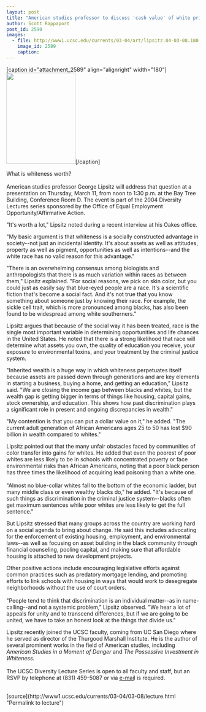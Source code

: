 ```yaml
---
layout: post
title: "American studies professor to discuss 'cash value' of white privilege in diversity lecture series"
author: Scott Rappaport
post_id: 2590
images:
  - file: http://www1.ucsc.edu/currents/03-04/art/lipsitz.04-03-08.180.jpg
    image_id: 2589
    caption: 
---
```


[caption id="attachment_2589" align="alignright" width="180"]<a href="http://localhost/mysite/wp-content/uploads/2004/03/lipsitz.04-03-08.180.jpg"><img class="size-full wp-image-2589" src="http://localhost/mysite/wp-content/uploads/2004/03/lipsitz.04-03-08.180.jpg" alt="" width="180" height="237" /></a>[/caption]
<p>
  What is whiteness worth?<br>
  <br>
  American studies professor George Lipsitz will address that question at a presentation on Thursday, March 11, from noon to 1:30 p.m. at the Bay Tree Building, Conference Room D. The event is part of the 2004 Diversity Lectures series sponsored by the Office of Equal Employment Opportunity/Affirmative Action.
</p>
<p>
  "It's worth a lot," Lipsitz noted during a recent interview at his Oakes office.
</p>
<p>
  "My basic argument is that whiteness is a socially constructed advantage in society--not just an incidental identity. It's about assets as well as attitudes, property as well as pigment, opportunities as well as intentions--and the white race has no valid reason for this advantage."<br>
</p>
<p>
  "There is an overwhelming consensus among biologists and anthropologists that there is as much variation within races as between them," Lipsitz explained. "For social reasons, we pick on skin color, but you could just as easily say that blue-eyed people are a race. It's a scientific fiction that's become a social fact. And it's not true that you know something about someone just by knowing their race. For example, the sickle cell trait, which is more pronounced among blacks, has also been found to be widespread among white southerners."<br>
</p>
<p>
  Lipsitz argues that because of the social way it has been treated, race is the single most important variable in determining opportunities and life chances in the United States. He noted that there is a strong likelihood that race will determine what assets you own, the quality of education you receive, your exposure to environmental toxins, and your treatment by the criminal justice system.<br>
</p>
<p>
  "Inherited wealth is a huge way in which whiteness perpetuates itself because assets are passed down through generations and are key elements in starting a business, buying a home, and getting an education," Lipsitz said. "We are closing the income gap between blacks and whites, but the wealth gap is getting bigger in terms of things like housing, capital gains, stock ownership, and education. This shows how past discrimination plays a significant role in present and ongoing discrepancies in wealth."<br>
</p>
<p>
  "My contention is that you can put a dollar value on it," he added. "The current adult generation of African Americans ages 25 to 50 has lost $90 billion in wealth compared to whites."<br>
</p>
<p>
  Lipsitz pointed out that the many unfair obstacles faced by communities of color transfer into gains for whites. He added that even the poorest of poor whites are less likely to be in schools with concentrated poverty or face environmental risks than African Americans, noting that a poor black person has three times the likelihood of acquiring lead poisoning than a white one.<br>
  <br>
  "Almost no blue-collar whites fall to the bottom of the economic ladder, but many middle class or even wealthy blacks do," he added. "It's because of such things as discrimination in the criminal justice system--blacks often get maximum sentences while poor whites are less likely to get the full sentence."<br>
</p>
<p>
  But Lipsitz stressed that many groups across the country are working hard on a social agenda to bring about change. He said this includes advocating for the enforcement of existing housing, employment, and environmental laws--as well as focusing on asset building in the black community through financial counseling, pooling capital, and making sure that affordable housing is attached to new development projects.<br>
</p>
<p>
  Other positive actions include encouraging legislative efforts against common practices such as predatory mortgage lending, and promoting efforts to link schools with housing in ways that would work to desegregate neighborhoods without the use of court orders.<br>
  <br>
  "People tend to think that discrimination is an individual matter--as in name-calling--and not a systemic problem," Lipsitz observed. "We hear a lot of appeals for unity and to transcend differences, but if we are going to be united, we have to take an honest look at the things that divide us."<br>
</p>
<p>
  Lipsitz recently joined the UCSC faculty, coming from UC San Diego where he served as director of the Thurgood Marshall Institute. He is the author of several prominent works in the field of American studies, including <i>American Studies in a Moment of Danger</i> and <i>The Possessive Investment in Whiteness.</i><br>
  <br>
  The UCSC Diversity Lecture Series is open to all faculty and staff, but an RSVP by telephone at (831) 459-5087 or via <a href="mailto:andream@ucsc.edu%0D">e-mai</a>l is required.<br>
  <br>
</p>
[source](http://www1.ucsc.edu/currents/03-04/03-08/lecture.html "Permalink to lecture")
